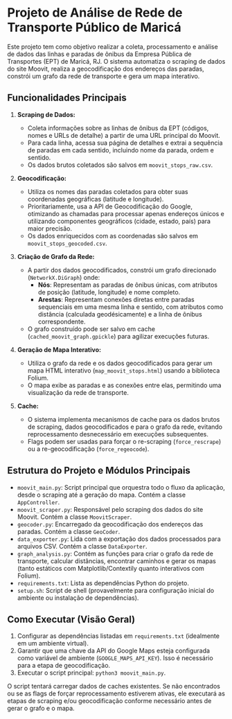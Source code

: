 # Projeto de Análise de Rede de Transporte Público de Maricá

Este projeto tem como objetivo realizar a coleta, processamento e análise de dados das linhas e paradas de ônibus da Empresa Pública de Transportes (EPT) de Maricá, RJ. O sistema automatiza o scraping de dados do site Moovit, realiza a geocodificação dos endereços das paradas, constrói um grafo da rede de transporte e gera um mapa interativo.

## Funcionalidades Principais

1.  **Scraping de Dados:**
    *   Coleta informações sobre as linhas de ônibus da EPT (códigos, nomes e URLs de detalhe) a partir de uma URL principal do Moovit.
    *   Para cada linha, acessa sua página de detalhes e extrai a sequência de paradas em cada sentido, incluindo nome da parada, ordem e sentido.
    *   Os dados brutos coletados são salvos em `moovit_stops_raw.csv`.

2.  **Geocodificação:**
    *   Utiliza os nomes das paradas coletados para obter suas coordenadas geográficas (latitude e longitude).
    *   Prioritariamente, usa a API de Geocodificação do Google, otimizando as chamadas para processar apenas endereços únicos e utilizando componentes geográficos (cidade, estado, país) para maior precisão.
    *   Os dados enriquecidos com as coordenadas são salvos em `moovit_stops_geocoded.csv`.

3.  **Criação de Grafo da Rede:**
    *   A partir dos dados geocodificados, constrói um grafo direcionado (`NetworkX.DiGraph`) onde:
        *   **Nós**: Representam as paradas de ônibus únicas, com atributos de posição (latitude, longitude) e nome completo.
        *   **Arestas**: Representam conexões diretas entre paradas sequenciais em uma mesma linha e sentido, com atributos como distância (calculada geodésicamente) e a linha de ônibus correspondente.
    *   O grafo construído pode ser salvo em cache (`cached_moovit_graph.gpickle`) para agilizar execuções futuras.

4.  **Geração de Mapa Interativo:**
    *   Utiliza o grafo da rede e os dados geocodificados para gerar um mapa HTML interativo (`map_moovit_stops.html`) usando a biblioteca Folium.
    *   O mapa exibe as paradas e as conexões entre elas, permitindo uma visualização da rede de transporte.

5.  **Cache:**
    *   O sistema implementa mecanismos de cache para os dados brutos de scraping, dados geocodificados e para o grafo da rede, evitando reprocessamento desnecessário em execuções subsequentes.
    *   Flags podem ser usadas para forçar o re-scraping (`force_rescrape`) ou a re-geocodificação (`force_regeocode`).

## Estrutura do Projeto e Módulos Principais

*   `moovit_main.py`: Script principal que orquestra todo o fluxo da aplicação, desde o scraping até a geração do mapa. Contém a classe `AppController`.
*   `moovit_scraper.py`: Responsável pelo scraping dos dados do site Moovit. Contém a classe `MoovitScraper`.
*   `geocoder.py`: Encarregado da geocodificação dos endereços das paradas. Contém a classe `GeoCoder`.
*   `data_exporter.py`: Lida com a exportação dos dados processados para arquivos CSV. Contém a classe `DataExporter`.
*   `graph_analysis.py`: Contém as funções para criar o grafo da rede de transporte, calcular distâncias, encontrar caminhos e gerar os mapas (tanto estáticos com Matplotlib/Contextily quanto interativos com Folium).
*   `requirements.txt`: Lista as dependências Python do projeto.
*   `setup.sh`: Script de shell (provavelmente para configuração inicial do ambiente ou instalação de dependências).

## Como Executar (Visão Geral)

1.  Configurar as dependências listadas em `requirements.txt` (idealmente em um ambiente virtual).
2.  Garantir que uma chave da API do Google Maps esteja configurada como variável de ambiente (`GOOGLE_MAPS_API_KEY`). Isso é necessário para a etapa de geocodificação.
3.  Executar o script principal: `python3 moovit_main.py`.

O script tentará carregar dados de caches existentes. Se não encontrados ou se as flags de forçar reprocessamento estiverem ativas, ele executará as etapas de scraping e/ou geocodificação conforme necessário antes de gerar o grafo e o mapa.
